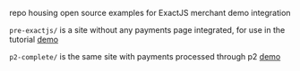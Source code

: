repo housing open source examples for ExactJS merchant demo integration

`pre-exactjs/` is a site without any payments page integrated, for use in the tutorial
[demo](https://noexactjs-demo.merchant-portal.one/)


`p2-complete/`  is the same site with payments processed through p2
[demo](https://p2-demo.merchant-portal.one/)
